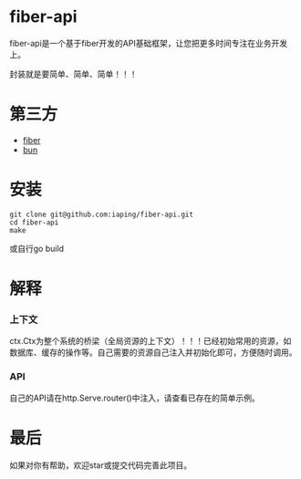# fiber-api

fiber-api是一个基于fiber开发的API基础框架，让您把更多时间专注在业务开发上。

封装就是要简单、简单、简单！！！

# 第三方
- [fiber](https://github.com/gofiber/fiber)
- [bun](https://github.com/uptrace/bun)

# 安装
```
git clone git@github.com:iaping/fiber-api.git
cd fiber-api
make
```
或自行go build

# 解释

### 上下文

ctx.Ctx为整个系统的桥梁（全局资源的上下文）！！！已经初始常用的资源，如数据库、缓存的操作等。自己需要的资源自己注入并初始化即可，方便随时调用。

### API
自己的API请在http.Serve.router()中注入，请查看已存在的简单示例。

# 最后
如果对你有帮助，欢迎star或提交代码完善此项目。